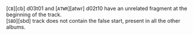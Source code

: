 [`CB`][cb] d03t01 and [`ATWR`][atwr] d02t10 have an unrelated fragment at the beginning of the track.  
[`SBD`][sbd] track does not contain the false start, present in all the other albums.
